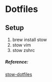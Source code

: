 # Dotfiles

## Setup
1. brew install stow
2. stow vim
3. stow zshrc

##### Reference:
[stow-dotfiles](https://brandon.invergo.net/news/2012-05-26-using-gnu-stow-to-manage-your-dotfiles.html)

